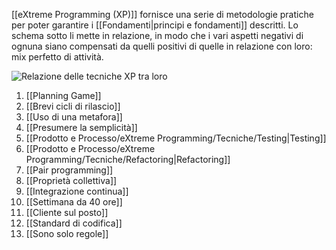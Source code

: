 [[eXtreme Programming (XP)]] fornisce una serie di metodologie pratiche per poter garantire i [[Fondamenti|principi e fondamenti]] descritti. Lo schema sotto li mette in relazione, in modo che i vari aspetti negativi di ognuna siano compensati da quelli positivi di quelle in relazione con loro: mix perfetto di attività. 

![Relazione delle tecniche XP tra loro](https://marcobuster.github.io/sweng/assets/03_approccio.png)

1. [[Planning Game]]
2. [[Brevi cicli di rilascio]]
3. [[Uso di una metafora]]
4. [[Presumere la semplicità]]
5. [[Prodotto e Processo/eXtreme Programming/Tecniche/Testing|Testing]]
6. [[Prodotto e Processo/eXtreme Programming/Tecniche/Refactoring|Refactoring]]
7. [[Pair programming]]
8. [[Proprietà collettiva]]
9. [[Integrazione continua]]
10. [[Settimana da 40 ore]]
11. [[Cliente sul posto]]
12. [[Standard di codifica]]
13. [[Sono solo regole]]